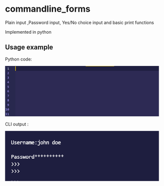 # commandline_forms
Plain input ,Password input, Yes/No choice input and basic print functions

Implemented in python

## Usage example

Python code:

![python usage](https://github.com/Joeldoslov/commandline_forms/blob/main/input.gif)

CLI output :

![python usage](https://github.com/Joeldoslov/commandline_forms/blob/main/ouput.png)
